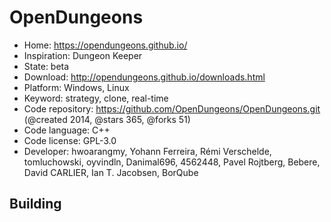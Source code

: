 # OpenDungeons

- Home: https://opendungeons.github.io/
- Inspiration: Dungeon Keeper
- State: beta
- Download: http://opendungeons.github.io/downloads.html
- Platform: Windows, Linux
- Keyword: strategy, clone, real-time
- Code repository: https://github.com/OpenDungeons/OpenDungeons.git (@created 2014, @stars 365, @forks 51)
- Code language: C++
- Code license: GPL-3.0
- Developer: hwoarangmy, Yohann Ferreira, Rémi Verschelde, tomluchowski, oyvindln, Danimal696, 4562448, Pavel Rojtberg, Bebere, David CARLIER, Ian T. Jacobsen, BorQube

## Building
